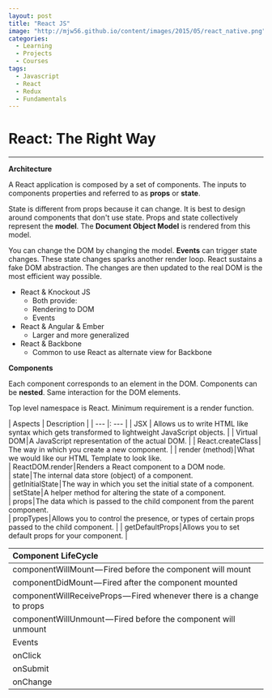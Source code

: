 ```yaml
---
layout: post
title: "React JS"
image: "http://mjw56.github.io/content/images/2015/05/react_native.png"
categories:
  - Learning
  - Projects
  - Courses
tags:
  - Javascript
  - React
  - Redux
  - Fundamentals
---
```

# React: The Right Way
---

**Architecture**

A React application is composed by a set of components. The inputs to components properties and referred to as **props** or **state**.  

State is different from props because it can change. It is best to design around components that don't use state. Props and state collectively represent the **model**. The **Document Object Model** is rendered from this model.  

You can change the DOM by changing the model. **Events** can trigger state changes. These state changes sparks another render loop. React sustains a fake DOM abstraction. The changes are then updated to the real DOM is the most efficient way possible.  

* React & Knockout JS
  * Both provide:
   * Rendering to DOM
   * Events
* React & Angular & Ember
  * Larger and more generalized
* React & Backbone
    * Common to use React as alternate view for Backbone

**Components**

Each component corresponds to an element in the DOM. Components can be **nested**. Same interaction for the DOM elements.  

Top level namespace is React. Minimum requirement is a render function.

| Aspects | Description |
| --- |: --- |
| JSX | Allows us to write HTML like syntax which gets transformed to lightweight JavaScript objects.  |
| Virtual DOM | A JavaScript representation of the actual DOM.  |
| React.createClass | The way in which you create a new component.  |
| render (method) | What we would like our HTML Template to look like.  
| ReactDOM.render | Renders a React component to a DOM node.  
| state | The internal data store (object) of a component.  
| getInitialState | The way in which you set the initial state of a component.  
| setState | A helper method for altering the state of a component.  
| props | The data which is passed to the child component from the parent component.  
| propTypes | Allows you to control the presence, or types of certain props passed to the child  component.  |
| getDefaultProps | Allows you to set default props for your component. |

| Component LifeCycle  |
| :--- |
| componentWillMount — Fired before the component will mount |
| componentDidMount — Fired after the component mounted  |
| componentWillReceiveProps — Fired whenever there is a change to props |  
| componentWillUnmount — Fired before the component will unmount |
| Events  |
| onClick  |
| onSubmit  |
| onChange  |
